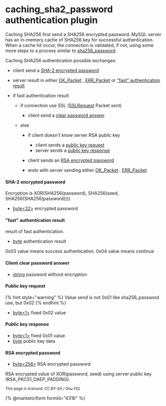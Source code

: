 
# caching_sha2_password authentication plugin

Caching SHA256 first send a SHA256 encrypted password. 
MySQL server has an in-memory cache of SHA256 key for successful authentication. When a cache hit occur, the connection is validated, if not, using some more steps to a process similar to [sha256_password](sha256_password-plugin.md).


Caching SHA256 authentication possible exchanges:


* client send a [SHA-2 encrypted password](#sha-2-encrypted-password)
* server result in either [OK_Packet](../4-server-response-packets/ok_packet.md) , [ERR_Packet](../4-server-response-packets/err_packet.md) or ["fast" authentication result](#fast-authentication-result)
* if fast authentication result

  * if connection use SSL ([SSLRequest](connection.md#sslrequest-packet) Packet sent)

    * client send a [clear password answer](#client-clear-password-answer)
  * else

    * if client doesn't know server RSA public key

      * client sends a [public key request](#public-key-request)
      * server sends a [public key response](#public-key-response)
    * client sends an [RSA encrypted password](#rsa-encrypted-password)
    * ends with server sending either [OK_Packet](../4-server-response-packets/ok_packet.md) , [ERR_Packet](../4-server-response-packets/err_packet.md)


#### SHA-2 encrypted password


Encryption is XOR(SHA256(password), SHA256(seed, SHA256(SHA256(password))))



* [byte<32>](../protocol-data-types.md#fixed-length-bytes) encrypted password






#### "fast" authentication result


result of fast authentication.



* [byte<lenenc>](../protocol-data-types.md#length-encoded-bytes) authentication result






0x03 value means success authentication.
0x04 value means continue


#### Client clear password answer



* [string<NUL>](../protocol-data-types.md#null-terminated-strings) password without encryption






#### Public key request


{% hint style="warning" %}
Value send is not 0x01 like sha256_password use, but 0x02
{% endhint %}



* [byte<1>](../protocol-data-types.md#fixed-length-bytes) fixed 0x02 value






#### Public key response



* [byte<1>](../protocol-data-types.md#fixed-length-bytes) fixed 0x01 value
* [byte<EOF>](../protocol-data-types.md#end-of-file-length-bytes) public key data






#### RSA encrypted password



* [byte<256>](../protocol-data-types.md#fixed-length-bytes) RSA encrypted password



RSA encrypted value of XOR(password, seed) using server public key (RSA_PKCS1_OAEP_PADDING).





<sub>_This page is licensed: CC BY-SA / Gnu FDL_</sub>


{% @marketo/form formId="4316" %}
